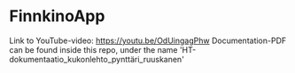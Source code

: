 # FinnkinoApp

Link to YouTube-video:  https://youtu.be/OdUingagPhw
Documentation-PDF can be found inside this repo, under the name 'HT-dokumentaatio_kukonlehto_pynttäri_ruuskanen'
